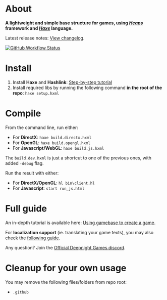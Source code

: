 # About

**A lightweight and simple base structure for games, using *[Heaps](https://heaps.io)* framework  and *[Haxe](https://haxe.org)* language.**

Latest release notes: [View changelog](CHANGELOG.md).

[![GitHub Workflow Status](https://img.shields.io/github/workflow/status/deepnight/gameBase/Test%20JS%20build)](https://github.com/deepnight/gameBase/actions)

# Install

 1. Install **Haxe** and **Hashlink**: [Step-by-step tutorial](https://deepnight.net/tutorial/a-quick-guide-to-installing-haxe/)
 2. Install required libs by running the following command **in the root of the repo**: `haxe setup.hxml`

# Compile

From the command line, run either:

 - For **DirectX**: `haxe build.directx.hxml`
 - For **OpenGL**: `haxe build.opengl.hxml`
 - For **Javascript/WebGL**: `haxe build.js.hxml`

The `build.dev.hxml` is just a shortcut to one of the previous ones, with added `-debug` flag.

Run the result with either:

 - For **DirectX/OpenGL**: `hl bin\client.hl`
 - For **Javascript**: `start run_js.html`

# Full guide

An in-depth tutorial is available here: [Using gamebase to create a game](https://deepnight.net/tutorial/using-my-gamebase-to-create-a-heaps-game/).

For **localization support** (ie. translating your game texts), you may also check the [following guide](https://deepnight.net/tutorial/part-4-localize-texts-using-po-files/).

Any question? Join the [Official Deepnight Games discord](https://deepnight.net/go/discord).

# Cleanup for your own usage

You may remove the following files/folders from repo root:

- `.github`
